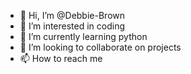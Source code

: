 - 👋 Hi, I’m @Debbie-Brown
- 👀 I’m interested in coding
- 🌱 I’m currently learning python
- 💞️ I’m looking to collaborate on projects
- 📫 How to reach me 


<!---
Debbie-Brown/Debbie-Brown is a ✨ special ✨ repository because its `README.md` (this file) appears on your GitHub profile.
You can click the Preview link to take a look at your changes.
--->
